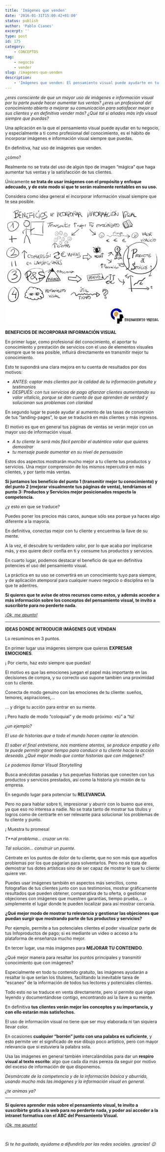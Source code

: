 ```yaml
---
title: 'Imágenes que venden'
date: '2016-01-31T15:00:42+01:00'
status: publish
author: 'Pablo Cianes'
excerpt: ''
type: post
id: 175
category:
    - CONCEPTOS
tag:
    - negocio
    - vender
slug: /imagenes-que-venden
description:
    - 'Imágenes que venden: El pensamiento visual puede ayudarte en tu negocio con el hábito de incorporar imágenes e información visual siempre que puedas.'
---
```

*¿eres consciente de que un mayor uso de imágenes e información visual por tu parte puede hacer aumentar tus ventas? ¿eres un profesional del conocimiento abierto a mejorar su comunicación para satisfacer mejor a sus clientes y en definitiva vender más? ¿Qué tal si añades más info visual siempre que puedas?*

Una aplicación en la que el pensamiento visual puede ayudar en tu negocio, y especialmente a ti como profesional del conocimiento, es el hábito de incorporar imágenes e información visual siempre que puedas.

En definitiva, haz uso de imágenes que venden.

¿cómo?

Realmente no se trata del uso de algún tipo de imagen “mágica” que haga aumentar tus ventas y la satisfacción de tus clientes.

Únicamente **se trata de usar imágenes con el propósito y enfoque adecuado, y de este modo sí que te serán realmente rentables en su uso.**

Considera como idea general el incorporar información visual siempre que te sea posible.

![Ideas donde introducir imagenes que vendan](../uploads/2016/01/3-1.jpg)

**BENEFICIOS DE INCORPORAR INFORMACIÓN VISUAL**

En primer lugar, como profesional del conocimiento, el aportar tu conocimiento y prestación de servicios con el uso de elementos visuales siempre que te sea posible, influirá directamente en transmitir mejor tu conocimiento.

Esto te supondrá una clara mejora en tu cuenta de resultados por dos motivos:

- *ANTES: captar más clientes por la calidad de tu información gratuita y testimonios*
- *DESPUÉS: con tus servicios de pago afianzar clientes aumentando su valor vitalicio, porque se dan cuenta de que aprenden de verdad y solucionan sus problemas con claridad*

En segundo lugar te puede ayudar al aumento de las tasas de conversión de tus “landing-pages”, lo que se traducirá en más clientes y más ingresos.

El motivo es que en general tus páginas de ventas se verán mejor con un mayor uso de información visual.

- *A tu cliente le será más fácil percibir el auténtico valor que quieres demostrar*
- *tu mensaje puede aumentar en su nivel de persuasión*

Estos dos aspectos mostrarán mucho mejor a tu cliente tus productos y servicios. Una mejor comprensión de los mismos repercutirá en más clientes, y por tanto más ventas.

**Si juntamos los beneficio del punto 1 (transmitir mejor tu conocimiento) y del punto 2 (mejorar visualmente tus páginas de venta), tendríamos el punto 3: Productos y Servicios mejor posicionados respecto la competencia.**

¿y esto en que se traduce?

Puedes poner los precios más caros, aunque sólo sea porque ya haces algo diferente a la mayoría.

En definitiva, conectas mejor con tu cliente y encuentras la llave de su mente.

A la vez, él descubre tu verdadero valor, por lo que acaba por implicarse más, y eso quiere decir confía en ti y consume tus productos y servicios.

En cuarto lugar, podemos destacar el beneficio de que en definitiva potencies el uso del pensamiento visual.

La práctica en su uso se convertirá en un conocimiento tuyo para siempre, y de aplicación atemporal para cualquier nuevo negocio o disciplina en la que te adentres.

**Si quieres que te avise de otros recursos como estos, y además acceder a más información sobre los conceptos del pensamiento visual, te invito a suscribirte para no perderte nada.**

[*¡Ok, me apunto!*](https://www.pensamientovisual.es/suscripcion/)

- - - - - -

**IDEAS DONDE INTRODUCIR IMÁGENES QUE VENDAN**

Lo resumimos en 3 puntos.

En primer lugar usa imágenes siempre que quieras **EXPRESAR EMOCIONES**.

¡ Por cierto, haz esto siempre que puedas!

El motivo es que las emociones juegan el papel más importante en las decisiones de compra, y su correcto uso supone también una proximidad con tu cliente.

Conecta de modo genuino con las emociones de tu cliente: sueños, temores, aspiraciones,…

… y dirige tu acción para entrar en su mente.

¡ Pero hazlo de modo “coloquial” y de modo próximo: «tú” a “tú!

*¿un ejemplo?*

*El uso de historias que a todo el mundo hacen captar la atención.*

*El saber el final entretiene, nos mantiene atentos, se produce empatía y ello te puede permitir ganar tiempo para conducir a tu cliente hacia la acción deseada.* *¿Qué mejor modo que contar historias que con imágenes?*

*Le podemos llamar Visual Storytelling*

Busca anécdotas pasadas y tus pequeñas historias que conecten con tus productos y servicios prestados, así como la historia y/o misión de tu empresa.

En segundo lugar para potenciar tu **RELEVANCIA**.

Pero no para hablar sobre ti, impresionar y aburrir con lo bueno que eres, ya que eso no interesa a nadie. No se trata tanto de mostrar tus títulos y logros como de centrarte en ser relevante para solucionar los problemas de tu cliente y punto.

¡ Muestra tu promesa!

*T**al problema… cruzar un río.*

*Tal solución… construir un puente.*

Céntrate en los puntos de dolor de tu cliente, que no son más que aquellos problemas por los que pagarían para solventarlos. Pero no se trata de demostrar tus dotes artísticas sino de ser capaz de mostrar lo que tu cliente quiere ver.

Puedes usar imágenes también en aspectos más sencillos, como fotografías de tus clientes junto con sus testimonios, mostrar gráficamente resultados que pueden obtener, comparativa de tu oferta, o gestionar objeciones con imágenes que muestren garantías, tiempo prueba,… o simplemente el lugar donde te pueden localizar para así mostrar cercanía.

**¿Qué mejor modo de mostrar tu relevancia y gestionar las objeciones que puedan surgir que mostrando parte de tus productos y servicios?**

Por ejemplo, permite a tus potenciales clientes el poder visualizar parte de tus Infoproductos de pago; si es mediante un video o acceso a tu plataforma de enseñanza mucho mejor.

En tercer lugar, usa más imágenes para **MEJORAR TU CONTENIDO**.

¿Qué mejor manera para resaltar los puntos principales y transmitir conocimiento que con imágenes?

Especialmente en todo tu contenido gratuito, las imágenes ayudarán a resaltar lo que serían los titulares, facilitando la inevitable tarea de “escaneo” de la información de todos tus lectores y potenciales clientes.

Todo esto no se traduce en venta directamente, pero sí permite que sigan leyendo y documentándose contigo, encontrando así la llave a su mente.

En definitiva **tus clientes verán mejor los conceptos y su importancia, y con ello estarán más satisfechos.**

El uso de información visual no tiene que ser muy elaborada ni tan siquiera llevar color.

En ocasiones **cualquier “borrón” junto con una palabra es suficiente**, y esto permite ver el significado de ese dibujo poco artístico, pero con mayor relevancia que si estuviera la palabra sola.

Usa las imágenes en general también intercalándolas para dar un **respiro visual al texto escrito**: algo que cada día más pereza da seguir por motivo del exceso de información de que disponemos.

*Desmárcate de la competencia y de la información básica y aburrida, usando mucho más las imágenes y la información visual en general.*

*¿te animas ya?*

- - - - - -

**Si quieres aprender más sobre el pensamiento visual, te invito a suscribirte gratis a la web para no perderte nada, y poder así acceder a la intranet formativa con el ABC del Pensamiento Visual.**

[<span style="font-weight: 400;">¡Ok, me apunto!</span>](https://www.pensamientovisual.es/suscripcion/)

<span style="color: #ffffff;">.</span>

*Si te ha gustado, ayúdame* *a difundirlo por las redes sociales. ¡gracias! 😉*